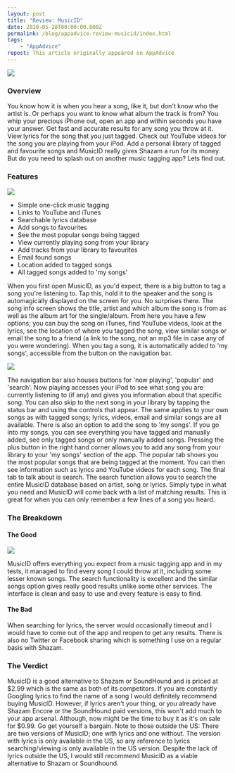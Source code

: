 ```yaml
---
layout: post
title: "Review: MusicID"
date: 2010-05-28T00:00:00.000Z
permalink: /blog/appadvice-review-musicid/index.html
tags:
    - "AppAdvice"
repost: This article originally appeared on AppAdvice
---
```


![](https://rknightuk.s3.amazonaws.com/site/appadvice/053da82adc.jpg)

### Overview

You know how it is when you hear a song, like it, but don't know who the artist is. Or perhaps you want to know what album the track is from? You whip your precious iPhone out, open an app and within seconds you have your answer. Get fast and accurate results for any song you throw at it. View lyrics for the song that you just tagged. Check out YouTube videos for the song you are playing from your iPod. Add a personal library of tagged and favourite songs and MusicID really gives Shazam a run for its money. But do you need to splash out on another music tagging app? Lets find out.

### Features

![](https://rknightuk.s3.amazonaws.com/site/appadvice/954ad27c50.jpg) 

- Simple one-click music tagging 
- Links to YouTube and iTunes 
- Searchable lyrics database 
- Add songs to favourites 
- See the most popular songs being tagged 
- View currently playing song from your library 
- Add tracks from your library to favourites 
- Email found songs 
- Location added to tagged songs 
- All tagged songs added to 'my songs'

When you first open MusicID, as you'd expect, there is a big button to tag a song you're listening to. Tap this, hold it to the speaker and the song is automagically displayed on the screen for you. No surprises there. The song info screen shows the title, artist and which album the song is from as well as the album art for the single/album. From here you have a few options; you can buy the song on iTunes, find YouTube videos, look at the lyrics, see the location of where you tagged the song, view similar songs or email the song to a friend (a link to the song, not an mp3 file in case any of you were wondering). When you tag a song, it is automatically added to 'my songs', accessible from the button on the navigation bar. 

![](https://rknightuk.s3.amazonaws.com/site/appadvice/c183524cf0.jpg)

The navigation bar also houses buttons for 'now playing', 'popular' and 'search'. Now playing accesses your iPod to see what song you are currently listening to (if any) and gives you information about that specific song. You can also skip to the next song in your library by tapping the status bar and using the controls that appear. The same applies to your own songs as with tagged songs; lyrics, videos, email and similar songs are all available. There is also an option to add the song to 'my songs'. If you go into my songs, you can see everything you have tagged and manually added, see only tagged songs or only manually added songs. Pressing the plus button in the right hand corner allows you to add any song from your library to your 'my songs' section of the app. The popular tab shows you the most popular songs that are being tagged at the moment. You can then see information such as lyrics and YouTube videos for each song. The final tab to talk about is search. The search function allows you to search the entire MusicID database based on artist, song or lyrics. Simply type in what you need and MusicID will come back with a list of matching results. This is great for when you can only remember a few lines of a song you heard.

### The Breakdown

#### The Good

![](https://rknightuk.s3.amazonaws.com/site/appadvice/a2099a0848.jpg) 

MusicID offers everything you expect from a music tagging app and in my tests, it managed to find every song I could throw at it, including some lesser known songs. The search functionality is excellent and the similar songs option gives really good results unlike some other services. The interface is clean and easy to use and every feature is easy to find. 

#### The Bad

When searching for lyrics, the server would occasionally timeout and I would have to come out of the app and reopen to get any results. There is also no Twitter or Facebook sharing which is something I use on a regular basis with Shazam.

### The Verdict

MusicID is a good alternative to Shazam or SoundHound and is priced at $2.99 which is the same as both of its competitors. If you are constantly Googling lyrics to find the name of a song I would definitely recommend buying MusicID. However, if lyrics aren't your thing, or you already have Shazam Encore or the SoundHound paid versions, this won't add much to your app arsenal. Although, now might be the time to buy it as it's on sale for $0.99. Go get yourself a bargain. Note to those outside the US: There are two versions of MusicID; one with lyrics and one without. The version with lyrics is only available in the US, so any reference to lyrics searching/viewing is only available in the US version. Despite the lack of lyrics outside the US, I would still recommend MusicID as a viable alternative to Shazam or Soundhound.
